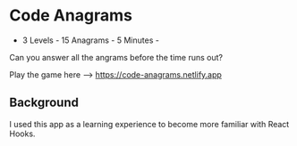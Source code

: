 # Code Anagrams

- 3 Levels - 15 Anagrams - 5 Minutes -

Can you answer all the angrams before the time runs out?

Play the game here --> https://code-anagrams.netlify.app

## Background

I used this app as a learning experience to become more familiar with React Hooks.
